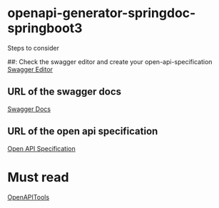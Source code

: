 # openapi-generator-springdoc-springboot3

Steps to consider

##: Check the swagger editor and create your open-api-specification
[Swagger Editor](https://editor.swagger.io/)

## URL of the swagger docs
[Swagger Docs](http://localhost:8080/swagger-ui/index.html)

## URL of the open api specification
[Open API Specification](http://localhost:8080/customer-api-docs/v1/)

# Must read
[OpenAPITools](https://github.com/OpenAPITools/openapi-generator/tree/master/samples/openapi3/server/petstore/springboot-3)

